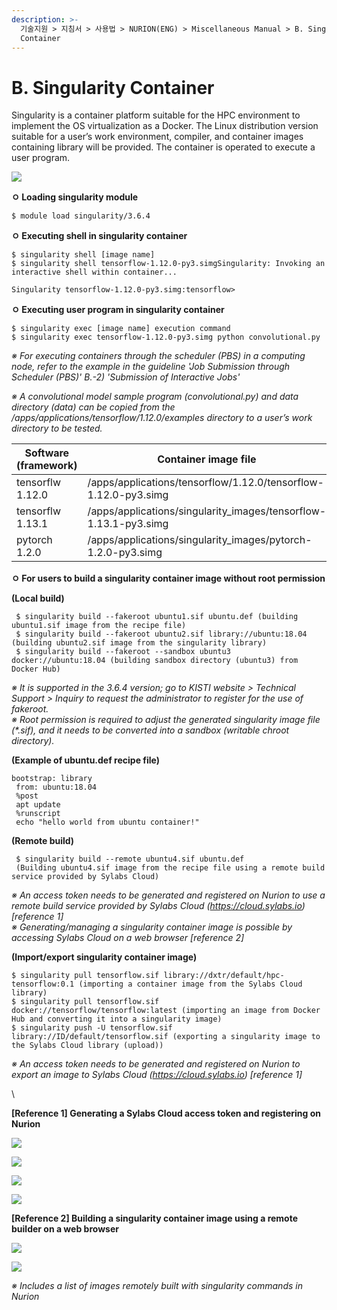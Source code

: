 ```yaml
---
description: >-
  기술지원 > 지침서 > 사용법 > NURION(ENG) > Miscellaneous Manual > B. Singularity
  Container
---
```


# B. Singularity Container

Singularity is a container platform suitable for the HPC environment to implement the OS virtualization as a Docker. The Linux distribution version suitable for a user’s work environment, compiler, and container images containing library will be provided. The container is operated to execute a user program.

![](<../../../../.gitbook/assets/Singularity is a container platform suitable for the HPC environment to implement the OS virtualization as a Docker..png>)

**ㅇ Loading singularity module**

```
$ module load singularity/3.6.4
```

&#x20;

&#x20;

**ㅇ Executing shell in singularity container**

```
$ singularity shell [image name] 
$ singularity shell tensorflow-1.12.0-py3.simgSingularity: Invoking an interactive shell within container... 

Singularity tensorflow-1.12.0-py3.simg:tensorflow>
```

&#x20;

&#x20;

**ㅇ Executing user program in singularity container**

```
$ singularity exec [image name] execution command 
$ singularity exec tensorflow-1.12.0-py3.simg python convolutional.py
```

_※ For executing containers through the scheduler (PBS) in a computing node, refer to the example in the guideline 'Job Submission through Scheduler (PBS)' B.-2) 'Submission of Interactive Jobs'_

_※ A convolutional model sample program (convolutional.py) and data directory (data) can be copied from the /apps/applications/tensorflow/1.12.0/examples directory to a user’s work directory to be tested._

&#x20;

| **Software (framework)** | **Container image file**                                          |
| ------------------------ | ----------------------------------------------------------------- |
| tensorflw 1.12.0         | /apps/applications/tensorflow/1.12.0/tensorflow-1.12.0-py3.simg   |
| tensorflw 1.13.1         | /apps/applications/singularity\_images/tensorflow-1.13.1-py3.simg |
| pytorch 1.2.0            | /apps/applications/singularity\_images/pytorch-1.2.0-py3.simg     |

&#x20;

&#x20;

**ㅇ For users to build a singularity container image without root permission**

**(Local build)**

```
 $ singularity build --fakeroot ubuntu1.sif ubuntu.def (building ubuntu1.sif image from the recipe file) 
 $ singularity build --fakeroot ubuntu2.sif library://ubuntu:18.04 (building ubuntu2.sif image from the singularity library) 
 $ singularity build --fakeroot --sandbox ubuntu3 docker://ubuntu:18.04 (building sandbox directory (ubuntu3) from Docker Hub)
```

_※ It is supported in the 3.6.4 version; go to KISTI website > Technical Support > Inquiry to request the administrator to register for the use of fakeroot._\
_※ Root permission is required to adjust the generated singularity image file (\*.sif), and it needs to be converted into a sandbox (writable chroot directory)._

&#x20;

**(Example of ubuntu.def recipe file)**

```
bootstrap: library
 from: ubuntu:18.04 
 %post 
 apt update 
 %runscript 
 echo "hello world from ubuntu container!"
```

&#x20;

**(Remote build)**

```
 $ singularity build --remote ubuntu4.sif ubuntu.def  
 (Building ubuntu4.sif image from the recipe file using a remote build service provided by Sylabs Cloud)
```

_※ An access token needs to be generated and registered on Nurion to use a remote build service provided by Sylabs Cloud (https://cloud.sylabs.io) \[reference 1]_\
_※ Generating/managing a singularity container image is possible by accessing Sylabs Cloud on a web browser \[reference 2]_

&#x20;

**(Import/export singularity container image)**

```
$ singularity pull tensorflow.sif library://dxtr/default/hpc-tensorflow:0.1 (importing a container image from the Sylabs Cloud library)
$ singularity pull tensorflow.sif docker://tensorflow/tensorflow:latest (importing an image from Docker Hub and converting it into a singularity image)
$ singularity push -U tensorflow.sif library://ID/default/tensorflow.sif (exporting a singularity image to the Sylabs Cloud library (upload))
```

_※ An access token needs to be generated and registered on Nurion to export an image to Sylabs Cloud (https://cloud.sylabs.io) \[reference 1]_

&#x20;

&#x20;

&#x20;

\


**\[Reference 1] Generating a Sylabs Cloud access token and registering on Nurion**

![](<../../../../.gitbook/assets/Sylabs Cloud 계정 등록 및 로그인 하기.png>)

![](<../../../../.gitbook/assets/새로운 토큰 생성하기.png>)

![](<../../../../.gitbook/assets/클립보드로 토큰 복사하기.png>)

![](<../../../../.gitbook/assets/토큰 입력하기.png>)

**\[Reference 2] Building a singularity container image using a remote builder on a web browser**

![](<../../../../.gitbook/assets/웹 브라우저에서 컨테이너 이미지 빌드하기.png>)

![](<../../../../.gitbook/assets/빌드한 컨테이너 이미지 목록 보기.png>)

_※ Includes a list of images remotely built with singularity commands in Nurion_
